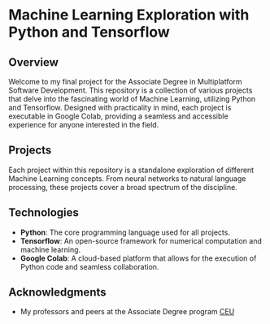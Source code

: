 # Machine Learning Exploration with Python and Tensorflow

## Overview
Welcome to my final project for the Associate Degree in Multiplatform Software Development. This repository is a collection of various projects that delve into the fascinating world of Machine Learning, utilizing Python and Tensorflow. Designed with practicality in mind, each project is executable in Google Colab, providing a seamless and accessible experience for anyone interested in the field.

## Projects
Each project within this repository is a standalone exploration of different Machine Learning concepts. From neural networks to natural language processing, these projects cover a broad spectrum of the discipline.

## Technologies
- **Python**: The core programming language used for all projects.
- **Tensorflow**: An open-source framework for numerical computation and machine learning.
- **Google Colab**: A cloud-based platform that allows for the execution of Python code and seamless collaboration.

## Acknowledgments
- My professors and peers at the Associate Degree program [CEU](https://www.ceu.es/)
